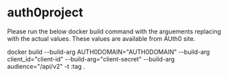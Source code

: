 # auth0project

Please run the below docker build command with the arguements replacing with the actual values. These values are available from AUth0 site.

docker build --build-arg AUTH0DOMAIN="AUTH0DOMAIN" --build-arg client_id="client-id" --build-arg="client-secret" --build-arg audience="<URL>/api/v2" -t <imagename>:tag . 
